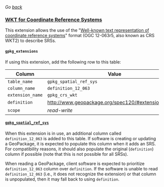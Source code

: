 _Go [back](../getting-started.md)_

### [WKT for Coordinate Reference Systems](http://www.geopackage.org/spec120/#extension_crs_wkt)
This extension allows the use of the "[Well-known text representation of coordinate reference systems](http://docs.opengeospatial.org/is/12-063r5/12-063r5.html)" format (OGC 12-063r5, also known as CRS WKT2) to describe SRSs.

#### `gpkg_extensions`
If using this extension, add the following row to this table:

| Column        | Value           |
| ------------- |-------------|
| `table_name`  | `gpkg_spatial_ref_sys` |
| `column_name` | `definition_12_063` |
| `extension_name` | `gpkg_crs_wkt` |
| `definition`  | http://www.geopackage.org/spec120/#extension_crs_wkt |
| `scope`   | _read-write_  |

#### [`gpkg_spatial_ref_sys`](http://www.geopackage.org/spec120/#gpkg_spatial_ref_sys_cols_crs_wkt)
When this extension is in use, an additional column called `definition_12_063` is added to this table. If software is creating or updating a GeoPackage, it is expected to populate this column when it adds an SRS. For compatibility reasons, it should also populate the original (`definition`) column if possible (note that this is not possible for all SRSs). 

When reading a GeoPackage, client software is expected to prioritize `definition_12_063` column over `definition`. If the software is unable to read `definition_12_063` (i.e., it does not recognize the extension) or that column is unpopulated, then it may fall back to using `definition`.
